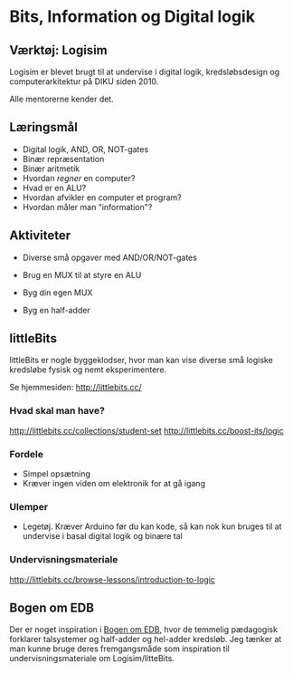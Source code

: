 Bits, Information og Digital logik
========================================

Værktøj: Logisim
----------------
Logisim er blevet brugt til at undervise i digital logik,
kredsløbsdesign og computerarkitektur på DIKU siden 2010.

Alle mentorerne kender det.

Læringsmål
----------
 * Digital logik, AND, OR, NOT-gates
 * Binær repræsentation
 * Binær aritmetik
 * Hvordan _regner_ en computer?
 * Hvad er en ALU?
 * Hvordan afvikler en computer et program?
 * Hvordan måler man "information"?


Aktiviteter
-----------
 * Diverse små opgaver med AND/OR/NOT-gates

 * Brug en MUX til at styre en ALU

 * Byg din egen MUX

 * Byg en half-adder



littleBits
----------
littleBits er nogle byggeklodser, hvor man kan vise diverse små
logiske kredsløbe fysisk og nemt eksperimentere.

Se hjemmesiden: http://littlebits.cc/

### Hvad skal man have?
http://littlebits.cc/collections/student-set
http://littlebits.cc/boost-its/logic

### Fordele
 * Simpel opsætning
 * Kræver ingen viden om elektronik for at gå igang 

### Ulemper
 * Legetøj. Kræver Arduino før du kan kode, så kan nok kun bruges til
   at undervise i basal digital logik og binære tal

### Undervisningsmateriale
http://littlebits.cc/browse-lessons/introduction-to-logic

Bogen om EDB
------------
Der er noget inspiration i [Bogen om EDB](https://github.com/dybber/diku-rejsehold/raw/master/fagpakker/BogenOmEDB-HvadErData.pdf),
hvor de temmelig pædagogisk forklarer talsystemer og half-adder og
hel-adder kredsløb. Jeg tænker at man kunne bruge deres fremgangsmåde
som inspiration til undervisningsmateriale om Logisim/litteBits.
